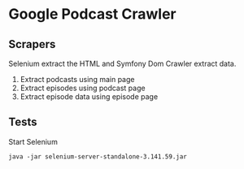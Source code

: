 # Google Podcast Crawler

## Scrapers

Selenium extract the HTML and Symfony Dom Crawler extract data.

1. Extract podcasts using main page
2. Extract episodes using podcast page
3. Extract episode data using episode page

## Tests

Start Selenium

`java -jar selenium-server-standalone-3.141.59.jar`